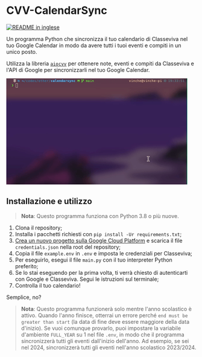 # CVV-CalendarSync
[![README in inglese](https://img.shields.io/badge/README-in_inglese-000052)](README.md)

Un programma Python che sincronizza il tuo calendario di Classeviva nel tuo Google Calendar in modo da avere tutti i tuoi eventi e compiti in un unico posto.

Utilizza la libreria [`aiocvv`](https://github.com/Vinchethescript/aiocvv) per ottenere note, eventi e compiti da Classeviva e l'API di Google per sincronizzarli nel tuo Google Calendar.

![Demo](demo.gif)

## Installazione e utilizzo
> **Nota**: Questo programma funziona con Python 3.8 o più nuove.
1. Clona il repository;
2. Installa i pacchetti richiesti con `pip install -Ur requirements.txt`;
3. [Crea un nuovo progetto sulla Google Cloud Platform](https://developers.google.com/calendar/api/quickstart/python) e scarica il file `credentials.json` nella root del repository;
5. Copia il file `example.env` in `.env` e imposta le credenziali per Classeviva;
6. Per eseguirlo, esegui il file `main.py` con il tuo interpreter Python preferito;
7. Se lo stai eseguendo per la prima volta, ti verrà chiesto di autenticarti con Google e Classeviva. Segui le istruzioni sul terminale;
8. Controlla il tuo calendario!

Semplice, no?

> **Nota**: Questo programma funzionerà solo mentre l'anno scolastico è attivo. Quando l'anno finisce, otterrai un errore perché `end must be greater than start` (la data di fine deve essere maggiore della data d'inizio). Se vuoi comunque provarlo, puoi impostare la variabile d'ambiente `FULL_YEAR` su 1 nel file `.env`, in modo che il programma sincronizzerà tutti gli eventi dall'inizio dell'anno. Ad esempio, se sei nel 2024, sincronizzerà tutti gli eventi nell'anno scolastico 2023/2024. 